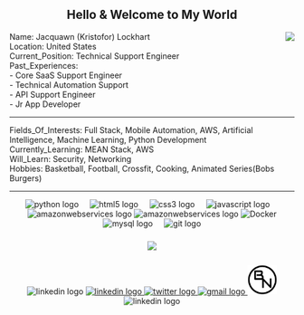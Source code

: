 <h2 align="center">Hello & Welcome to My World</h2>

<div >
  <img align="right" src="https://38.media.tumblr.com/c35d10f5f0b3bccbca68c10d04f3f82e/tumblr_nhh4oseIdl1so18vqo1_500.gif"  />
</div>


<p>Name: Jacquawn (Kristofor) Lockhart<br>Location: United States<br>Current_Position: Technical Support Engineer<br>Past_Experiences: <br>  - Core SaaS Support Engineer<br>  - Technical Automation Support<br>  - API Support Engineer<br> - Jr App Developer<br> <hr>Fields_Of_Interests: Full Stack, Mobile Automation, AWS, Artificial Intelligence, Machine Learning, Python Development<br>Currently_Learning: MEAN Stack, AWS<br>Will_Learn: Security, Networking<br>Hobbies: Basketball, Football, Crossfit, Cooking, Animated Series(Bobs Burgers)</p>

<hr>


<div align="center" height = "300">
  <img src="https://cdn.jsdelivr.net/gh/devicons/devicon/icons/python/python-original.svg" height="40" alt="python logo"  />
  <img width="12" />
  <img src="https://cdn.jsdelivr.net/gh/devicons/devicon/icons/html5/html5-original.svg" height="40" alt="html5 logo"  />
  <img width="12" />
  <img src="https://cdn.jsdelivr.net/gh/devicons/devicon/icons/css3/css3-original.svg" height="40" alt="css3 logo"  />
  <img width="12" />
  <img src="https://cdn.jsdelivr.net/gh/devicons/devicon/icons/javascript/javascript-original.svg" height="40" alt="javascript logo"  />
  <img width="12" />
  <img src="https://lh4.googleusercontent.com/13nzMeEhPoDfAJtkQroK0264slif2WOWSYHBT8ahDOxX8jASpnbAHJdseGUb2y8nQ5HAfQskJOImC1a15U5bv6r7_y5FFHFhhPp2VRBhnavS0wQC3W56l2Djn1eut-FsGr9F9sDtLAtUmGuF8YaaXf2SX8_gF3iKJ-SyMtGufoLHNnbMlDsqXB_BkA" height="40" width="50" alt="amazonwebservices logo"  
  <img width="12" />
  <img src="https://cloudfalcon.io/assets/images/AWS-CloudPractitioner-e59f9abb2c52fad10c92a643498ffaa6.png" height="40" width="50" alt="amazonwebservices logo"  
  <img width="12" />
  <img src="https://percona.com/blog/wp-content/uploads/2016/01/homepage-docker-logo.png" height="40" width="50" alt="Docker"  
  <img width="12" />
  <img src="https://cdn.jsdelivr.net/gh/devicons/devicon/icons/mysql/mysql-original.svg" height="40" alt="mysql logo"  />
  <img width="12" />
  <img src="https://cdn.jsdelivr.net/gh/devicons/devicon/icons/git/git-original.svg" height="40" alt="git logo"  />
</div>

###

<!--<div align="center">
  <img src="https://github-readme-stats.vercel.app/api?username=kristoforL&hide_title=true&hide_rank=true&show_icons=true&include_all_commits=true&count_private=true&disable_animations=false&theme=dracula&locale=en&hide_border=false&order=1" height="150" alt="stats graph"  />
  <img src="https://github-readme-stats.vercel.app/api/top-langs?username=kristoforL&locale=en&hide_title=false&layout=compact&card_width=320&langs_count=5&theme=dracula&hide_border=false&order=2" height="150" alt="languages graph"  />
  <img src="https://github-readme-activity-graph.vercel.app/graph?username=kristoforL&radius=16&theme=dracula&area=true&order=5&line=C4A8FF&bg_color=000000&area_color=C4A8FF" height="300" alt="activity-graph graph"  />
</div> -->

###

<div align="center">
  <img height="400" src="https://qph.cf2.quoracdn.net/main-qimg-a6c2d107621e5de9d0635aef62603468"  />
</div>

###

<div align = "center">
  <img src="https://static-00.iconduck.com/assets.00/left-hand-pointing-right-dark-skin-tone-emoji-1024x645-cv51p1fy.png" width="52" height="40" alt="linkedin logo"  />
  
  <a href="https://www.linkedin.com/in/jklockhart/" target="_blank()">
    <img src="https://raw.githubusercontent.com/maurodesouza/profile-readme-generator/master/src/assets/icons/social/linkedin/default.svg" width="52" height="40" alt="linkedin logo"  />
  </a>
  <a href="https://twitter.com/The_BigNerd" target="_blank()">
    <img src="https://raw.githubusercontent.com/maurodesouza/profile-readme-generator/master/src/assets/icons/social/twitter/default.svg" width="52" height="40" alt="twitter logo"  />
  </a>
  <a href="mailto:kristoforlockhart@gmail.com" target="_blank()">
    <img src="https://raw.githubusercontent.com/maurodesouza/profile-readme-generator/master/src/assets/icons/social/gmail/default.svg" width="52" height="40" alt="gmail logo"  />
  </a>
  <a href="https://www.instagram.com/the_big_nerd_llc/" target="_blank()>
    <img src="https://raw.githubusercontent.com/maurodesouza/profile-readme-generator/master/src/assets/icons/social/instagram/default.svg" width="52" height="40" alt="instagram logo"/>
  </a>
 <a href="http://www.thebignerdllc.com/index.html" target="_blank()">
    <img src="BigNerd.png" width="52" height="52" alt="The Big Nerd"  />
  </a>
  
  <img src="https://static-00.iconduck.com/assets.00/right-hand-pointing-left-dark-skin-tone-emoji-1024x645-5mvgoe2l.png" width="52" height="40" alt="linkedin logo"  />
  
</div>

###

